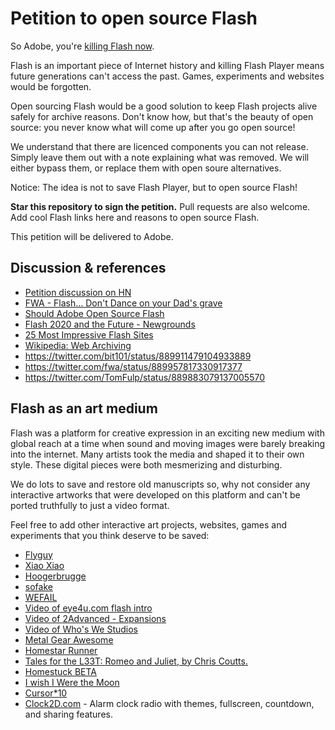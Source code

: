 # Petition to open source Flash

So Adobe, you're [killing Flash now](https://blogs.adobe.com/conversations/2017/07/adobe-flash-update.html).

Flash is an important piece of Internet history and killing Flash Player means future generations can't access the past. Games, experiments and websites would be forgotten.

Open sourcing Flash would be a good solution to keep Flash projects alive safely for archive reasons. Don't know how, but that's the beauty of open source: you never know what will come up after you go open source!

We understand that there are licenced components you can not release. Simply leave them out with a note explaining what was removed. We will either bypass them, or replace them with open soure alternatives.

Notice: The idea is not to save Flash Player, but to open source Flash!

__Star this repository to sign the petition.__ Pull requests are also welcome. Add cool Flash links here and reasons to open source Flash.

This petition will be delivered to Adobe.

## Discussion & references
- [Petition discussion on HN](https://news.ycombinator.com/item?id=14859740)
- [FWA - Flash... Don't Dance on your Dad's grave](https://medium.com/@fwa/flash-don-t-dance-on-your-dad-s-grave-f99287f175d)
- [Should Adobe Open Source Flash](https://gitgalaxy.com/should-adobe-open-source-flash/)
- [Flash 2020 and the Future - Newgrounds](http://www.newgrounds.com/bbs/topic/1424896)
- [25 Most Impressive Flash Sites](http://www.beautifullife.info/web-design/25-most-impressive-flash-sites/)
- [Wikipedia: Web Archiving](https://en.wikipedia.org/wiki/Web_archiving)
- https://twitter.com/bit101/status/889911479104933889
- https://twitter.com/fwa/status/889957817330917377
- https://twitter.com/TomFulp/status/889883079137005570

## Flash as an art medium
Flash was a platform for creative expression in an exciting new medium with global reach at a time when sound and moving images were barely breaking into the internet. Many artists took the media and shaped it to their own style. These digital pieces were both mesmerizing and disturbing. 

We do lots to save and restore old manuscripts so, why not consider any interactive artworks that were developed on this platform and can't be ported truthfully to just a video format.

Feel free to add other interactive art projects, websites, games and experiments that you think deserve to be saved:
- [Flyguy](https://en.wikipedia.org/wiki/Fly_Guy_(video_game))
- [Xiao Xiao](https://www.youtube.com/watch?v=eplAQ3fEr8M)
- [Hoogerbrugge](http://nails.hoogerbrugge.com)
- [sofake](http://sofake.com)
- [WEFAIL](http://wefail.com)
- [Video of eye4u.com flash intro](https://www.youtube.com/watch?v=3aT4wt0fmGU)
- [Video of 2Advanced - Expansions](https://www.youtube.com/watch?v=SVm6d87ERYg)
- [Video of Who's We Studios](https://www.youtube.com/watch?v=Y6jIInoBrHQ)
- [Metal Gear Awesome](http://metalgear.wikia.com/wiki/Metal_Gear_Awesome)
- [Homestar Runner](http://homestarrunner.com)
- [Tales for the L33T: Romeo and Juliet, by Chris Coutts.](http://www.albinoblacksheep.com/flash/romjul)
- [Homestuck BETA](http://www.mspaintadventures.com/?s=5)
- [I wish I Were the Moon](http://www.kongregate.com/games/danielben/i-wish-i-were-the-moon)
- [Cursor\*10](http://www.flashgamesplayer.com/online/Cursor-10.html)
- [Clock2D.com](https://www.clock2d.com/) - Alarm clock radio with themes, fullscreen, countdown, and sharing features.
